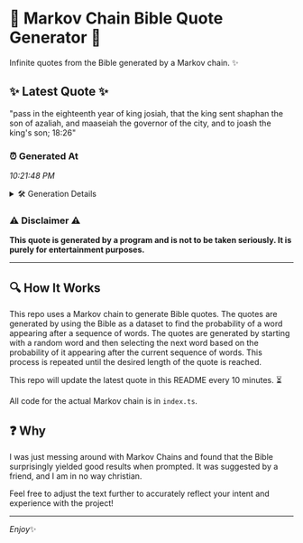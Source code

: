 # 📖 Markov Chain Bible Quote Generator 📖

Infinite quotes from the Bible generated by a Markov chain. ✨

## ✨ Latest Quote ✨
"pass in the eighteenth year of king josiah, that the king sent shaphan the son of azaliah, and maaseiah the governor of the city, and to joash the king's son; 18:26"

### ⏰ Generated At
*10:21:48 PM*

<details>
    <summary>🛠️ Generation Details</summary>
    <p>
        <strong>🌱 Seed:</strong> pass<br>
        <strong>🔄 Iterations:</strong> 30<br>
        <strong>📜 Context History:</strong><br>[ pass ]: in<br>[ pass, in ]: the<br>[ pass, in, the ]: eighteenth<br>[ pass, in, the, eighteenth ]: year<br>[ pass, in, the, eighteenth, year ]: of<br>[ pass, in, the, eighteenth, year, of ]: king<br>[ in, the, eighteenth, year, of, king ]: josiah,<br>[ the, eighteenth, year, of, king, josiah, ]: that<br>[ eighteenth, year, of, king, josiah,, that ]: the<br>[ year, of, king, josiah,, that, the ]: king<br>[ of, king, josiah,, that, the, king ]: sent<br>[ king, josiah,, that, the, king, sent ]: shaphan<br>[ josiah,, that, the, king, sent, shaphan ]: the<br>[ that, the, king, sent, shaphan, the ]: son<br>[ the, king, sent, shaphan, the, son ]: of<br>[ king, sent, shaphan, the, son, of ]: azaliah,<br>[ sent, shaphan, the, son, of, azaliah, ]: and<br>[ shaphan, the, son, of, azaliah,, and ]: maaseiah<br>[ the, son, of, azaliah,, and, maaseiah ]: the<br>[ son, of, azaliah,, and, maaseiah, the ]: governor<br>[ of, azaliah,, and, maaseiah, the, governor ]: of<br>[ azaliah,, and, maaseiah, the, governor, of ]: the<br>[ and, maaseiah, the, governor, of, the ]: city,<br>[ maaseiah, the, governor, of, the, city, ]: and<br>[ the, governor, of, the, city,, and ]: to<br>[ governor, of, the, city,, and, to ]: joash<br>[ of, the, city,, and, to, joash ]: the<br>[ the, city,, and, to, joash, the ]: king's<br>[ city,, and, to, joash, the, king's ]: son;<br>[ and, to, joash, the, king's, son; ]: 18:26<br>
    </p>
</details>

### ⚠️ Disclaimer ⚠️
**This quote is generated by a program and is not to be taken seriously. It is purely for entertainment purposes.**

---

## 🔍 How It Works

This repo uses a Markov chain to generate Bible quotes. The quotes are generated by using the Bible as a dataset to find the probability of a word appearing after a sequence of words. The quotes are generated by starting with a random word and then selecting the next word based on the probability of it appearing after the current sequence of words. This process is repeated until the desired length of the quote is reached.

This repo will update the latest quote in this README every 10 minutes. ⏳

All code for the actual Markov chain is in `index.ts`.

## ❓ Why

I was just messing around with Markov Chains and found that the Bible surprisingly yielded good results when prompted. 
It was suggested by a friend, and I am in no way christian.

Feel free to adjust the text further to accurately reflect your intent and experience with the project!

---

*Enjoy*✨

